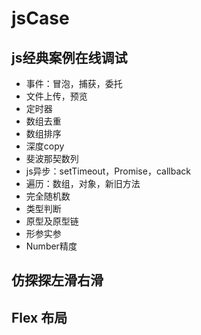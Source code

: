 # jsCase

## js经典案例在线调试
- 事件：冒泡，捕获，委托
- 文件上传，预览
- 定时器
- 数组去重
- 数组排序
- 深度copy
- 斐波那契数列
- js异步：setTimeout，Promise，callback
- 遍历：数组，对象，新旧方法
- 完全随机数
- 类型判断
- 原型及原型链
- 形参实参
- Number精度

## 仿探探左滑右滑

[Demo]: https://artskin.github.io/jsCase/tantan.slide.html



## Flex 布局

[Demo]: https://artskin.github.io/jsCase/flex-layout.html

